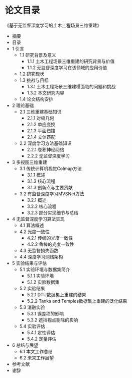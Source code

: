 # 论文目录

《基于无监督深度学习的土木工程场景三维重建》

- 摘要
- 目录
- 1 引言
  - 1.1 研究背景及意义
    - 1.1.1 土木工程场景三维重建的研究背景与价值
    - 1.1.2 无监督深度学习在该领域的应用价值 
  - 1.2 研究现状 
  - 1.3 挑战与目标 
    - 1.3.1 土木工程场景三维建模面临的问题和挑战  
    - 1.3.2 本文研究内容 
  - 1.4 论文结构安排   
- 2 理论基础
  - 2.1 三维重建基础知识
    - 2.1.1 对极几何
    - 2.1.2 单应变换
    - 2.1.3 平面扫描
    - 2.1.4 立体匹配
  - 2.2 深度学习方法基础知识
    - 2.2.1 卷积神经网络
    - 2.2.2 无监督深度学习
- 3 多视图三维重建
  - 3.1 传统计算机视觉Colmap方法
    - 3.1.1 概述
    - 3.1.2 核心流程
    - 3.1.3 创新点与主要贡献
  - 3.2 有监督深度学习MVSNet方法
    - 3.2.1 概述
    - 3.2.2 核心流程
    - 3.2.3 部分实现细节与总结
- 4 无监督深度学习算法实现
  - 4.1 算法概述
  - 4.2 光度一致性
    - 4.2.1 传统的光度一致性
    - 4.2.2 鲁棒的光度一致性
  - 4.3 无监督损失函数
  - 4.4 深度学习网络架构
- 5 实验结果与评估
  - 5.1 实验环境与数据集简介
    - 5.1.1 实验环境
    - 5.1.2 实验数据集
  - 5.2 实验结果
    - 5.2.1 DTU数据集上重建的结果
    - 5.2.2 Tanks and Temples数据集上重建的泛化结果
  - 5.3 消融实验
    - 5.3.1 误差项的影响
    - 5.3.2 遮挡视点剔除的影响
  - 5.4 实验评估
    - 5.4.1 定性评估
    - 5.4.2 定量评估
- 6 总结与展望
  - 6.1 本文工作总结
  - 6.2 未来工作展望
- 参考文献
- 谢辞